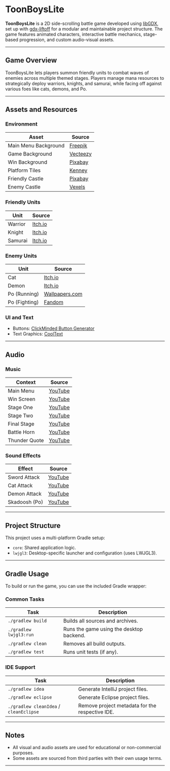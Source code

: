 # ToonBoysLite

**ToonBoysLite** is a 2D side-scrolling battle game developed using [libGDX](https://libgdx.com/), set up with [gdx-liftoff](https://github.com/libgdx/gdx-liftoff) for a modular and maintainable project structure. The game features animated characters, interactive battle mechanics, stage-based progression, and custom audio-visual assets.

---

## Game Overview

ToonBoysLite lets players summon friendly units to combat waves of enemies across multiple themed stages. Players manage mana resources to strategically deploy warriors, knights, and samurai, while facing off against various foes like cats, demons, and Po.

---

## Assets and Resources

### Environment

| Asset                  | Source |
|------------------------|--------|
| Main Menu Background   | [Freepik](https://img.freepik.com/free-vector/nuclear-war-explosion-mushroom-rising-up-city_107791-14443.jpg) |
| Game Background        | [Vecteezy](https://static.vecteezy.com/system/resources/previews/022/394/347/non_2x/blue-sky-with-clouds-anime-style-background-with-shining-sun-and-white-fluffy-clouds-sunny-day-sky-scene-cartoon-illustration-vector.jpg) |
| Win Background         | [Pixabay](https://cdn.pixabay.com/photo/2014/04/03/09/58/castle-309460_1280.png) |
| Platform Tiles         | [Kenney](https://www.kenney.nl/assets/scribble-platformer) |
| Friendly Castle        | [Pixabay](https://cdn.pixabay.com/photo/2014/04/03/09/58/castle-309460_1280.png) |
| Enemy Castle           | [Vexels](https://images.vexels.com/media/users/3/130886/isolated/preview/8cd79b2163037609a061458fb7fea770-haunted-castle-cartoon-2.png) |

### Friendly Units

| Unit     | Source |
|----------|--------|
| Warrior  | [Itch.io](https://xzany.itch.io/kobold-warrior-2d-pixel-art) |
| Knight   | [Itch.io](https://xzany.itch.io/free-knight-2d-pixel-art) |
| Samurai  | [Itch.io](https://xzany.itch.io/samurai-2d-pixel-art) |

### Enemy Units

| Unit     | Source |
|----------|--------|
| Cat      | [Itch.io](https://xzany.itch.io/cat-2d-pixel-art) |
| Demon    | [Itch.io](https://xzany.itch.io/flying-demon-2d-pixel-art) |
| Po (Running) | [Wallpapers.com](https://wallpapers.com/images/hd/kung-fu-panda-po-action-pose-9um4ai85e67d0rg0.jpg) |
| Po (Fighting) | [Fandom](https://static.wikia.nocookie.net/deadliestfiction/images/e/e0/Po_Profile.png/revision/latest?cb=20200506020200) |

### UI and Text

- Buttons: [ClickMinded Button Generator](https://www.clickminded.com/button-generator/)
- Text Graphics: [CoolText](https://cooltext.com/)

---

## Audio

### Music

| Context         | Source |
|-----------------|--------|
| Main Menu       | [YouTube](https://www.youtube.com/watch?v=IQ-24ZTlKAI) |
| Win Screen      | [YouTube](https://www.youtube.com/watch?v=I9Yh7gFtFek) |
| Stage One       | [YouTube](https://www.youtube.com/watch?v=NBpu3Fhvkdc) |
| Stage Two       | [YouTube](https://www.youtube.com/watch?v=9gBTKiVqprE) |
| Final Stage     | [YouTube](https://www.youtube.com/watch?v=K_9j1k3jH-Q) |
| Battle Horn     | [YouTube](https://www.youtube.com/watch?v=uHHMV8hukBI) |
| Thunder Quote   | [YouTube](https://www.youtube.com/watch?v=q_lFHHSt-uI) |

### Sound Effects

| Effect         | Source |
|----------------|--------|
| Sword Attack   | [YouTube](https://www.youtube.com/watch?v=wURp8_kO2m8) |
| Cat Attack     | [YouTube](https://www.youtube.com/watch?v=kY4UObU5UfA) |
| Demon Attack   | [YouTube](https://www.youtube.com/watch?v=ifClLcPcpYg) |
| Skadoosh (Po)  | [YouTube](https://www.youtube.com/watch?v=7ZezcW127mg) |

---

## Project Structure

This project uses a multi-platform Gradle setup:

- `core`: Shared application logic.
- `lwjgl3`: Desktop-specific launcher and configuration (uses LWJGL3).

---

## Gradle Usage

To build or run the game, you can use the included Gradle wrapper:

### Common Tasks

| Task                     | Description |
|--------------------------|-------------|
| `./gradlew build`        | Builds all sources and archives. |
| `./gradlew lwjgl3:run`   | Runs the game using the desktop backend. |
| `./gradlew clean`        | Removes all build outputs. |
| `./gradlew test`         | Runs unit tests (if any). |

### IDE Support

| Task                | Description |
|---------------------|-------------|
| `./gradlew idea`    | Generate IntelliJ project files. |
| `./gradlew eclipse` | Generate Eclipse project files. |
| `./gradlew cleanIdea` / `cleanEclipse` | Remove project metadata for the respective IDE. |

---

## Notes

- All visual and audio assets are used for educational or non-commercial purposes.
- Some assets are sourced from third parties with their own usage terms.

---
